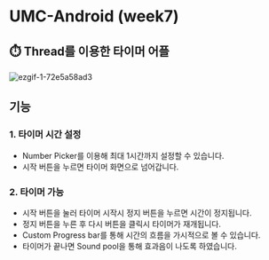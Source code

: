 # UMC-Android (week7)
## ⏱️ Thread를 이용한 타이머 어플

![ezgif-1-72e5a58ad3](https://user-images.githubusercontent.com/70602631/210243005-1468db2f-6fa7-43a5-a2bd-a1aedeed69e1.gif)

## 기능
### 1. 타이머 시간 설정
- Number Picker를 이용해 최대 1시간까지 설정할 수 있습니다.
- 시작 버튼을 누르면 타이머 화면으로 넘어갑니다.

### 2. 타이머 가능
- 시작 버튼을 눌러 타이머 시작시 정지 버튼을 누르면 시간이 정지됩니다.
- 정지 버튼을 누른 후 다시 버튼을 클릭시 타이머가 재개됩니다.
- Custom Progress bar를 통해 시간의 흐름을 가시적으로 볼 수 있습니다.
- 타이머가 끝나면 Sound pool을 통해 효과음이 나도록 하였습니다.
